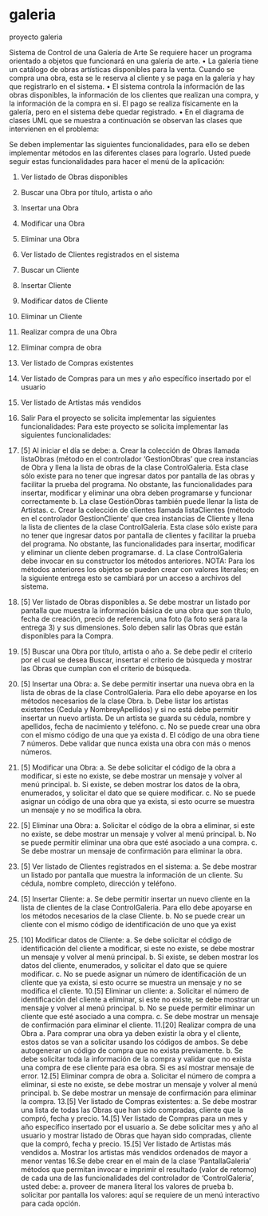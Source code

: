 # galeria
proyecto galeria

Sistema de Control de una Galería de Arte
Se requiere hacer un programa orientado a objetos que funcionará en una galería de arte.
• La galería tiene un catálogo de obras artísticas disponibles para la venta. Cuando se 
compra una obra, esta se le reserva al cliente y se paga en la galería y hay que 
registrarlo en el sistema.
• El sistema controla la información de las obras disponibles, la información de los 
clientes que realizan una compra, y la información de la compra en si. El pago se 
realiza físicamente en la galería, pero en el sistema debe quedar registrado.
• En el diagrama de clases UML que se muestra a continuación se observan las clases 
que intervienen en el problema:

Se deben implementar las siguientes funcionalidades, para ello se deben implementar 
métodos en las diferentes clases para lograrlo. 
Usted puede seguir estas funcionalidades para hacer el menú de la aplicación:
1. Ver listado de Obras disponibles
2. Buscar una Obra por título, artista o año
3. Insertar una Obra
4. Modificar una Obra
5. Eliminar una Obra
6. Ver listado de Clientes registrados en el sistema
7. Buscar un Cliente
8. Insertar Cliente
9. Modificar datos de Cliente
10. Eliminar un Cliente
11. Realizar compra de una Obra
12. Eliminar compra de obra
13. Ver listado de Compras existentes
14. Ver listado de Compras para un mes y año específico insertado por el usuario
15. Ver listado de Artistas más vendidos
16. Salir
Para el proyecto se solicita implementar las siguientes funcionalidades:
Para este proyecto se solicita implementar las siguientes funcionalidades:
1. [5] Al iniciar el día se debe:
a. Crear la colección de Obras llamada listaObras (método en el controlador 
‘GestionObras’ que crea instancias de Obra y llena la lista de obras de la clase 
ControlGaleria. Esta clase sólo existe para no tener que ingresar datos por pantalla 
de las obras y facilitar la prueba del programa. No obstante, las funcionalidades para 
insertar, modificar y eliminar una obra deben programarse y funcionar 
correctamente
b. La clase GestiónObras también puede llenar la lista de Artistas.
c. Crear la colección de clientes llamada listaClientes (método en el controlador 
GestionCliente’ que crea instancias de Cliente y llena la lista de clientes de la clase 
ControlGaleria. Esta clase sólo existe para no tener que ingresar datos por pantalla 
de clientes y facilitar la prueba del programa. No obstante, las funcionalidades para 
insertar, modificar y eliminar un cliente deben programarse.
d. La clase ControlGaleria debe invocar en su constructor los métodos anteriores.
NOTA: Para los métodos anteriores los objetos se pueden crear con valores literales; 
en la siguiente entrega esto se cambiará por un acceso a archivos del sistema.

2. [5] Ver listado de Obras disponibles
a. Se debe mostrar un listado por pantalla que muestra la información básica de una 
obra que son título, fecha de creación, precio de referencia, una foto (la foto será 
para la entrega 3) y sus dimensiones. Solo deben salir las Obras que están 
disponibles para la Compra.
3. [5] Buscar una Obra por título, artista o año
a. Se debe pedir el criterio por el cual se desea Buscar, insertar el criterio de búsqueda 
y mostrar las Obras que cumplan con el criterio de búsqueda.
4. [5] Insertar una Obra:
a. Se debe permitir insertar una nueva obra en la lista de obras de la clase 
ControlGaleria. Para ello debe apoyarse en los métodos necesarios de la clase Obra.
b. Debe listar los artistas existentes (Cedula y NombreyApellidos) y si no está debe
permitir insertar un nuevo artista. De un artista se guarda su cédula, nombre y 
apellidos, fecha de nacimiento y teléfono.
c. No se puede crear una obra con el mismo código de una que ya exista
d. El código de una obra tiene 7 números. Debe validar que nunca exista una obra con 
más o menos números.
5. [5] Modificar una Obra:
a. Se debe solicitar el código de la obra a modificar, si este no existe, se debe mostrar 
un mensaje y volver al menú principal.
b. Si existe, se deben mostrar los datos de la obra, enumerados, y solicitar el dato que 
se quiere modificar.
c. No se puede asignar un código de una obra que ya exista, si esto ocurre se muestra 
un mensaje y no se modifica la obra.
6. [5] Eliminar una Obra:
a. Solicitar el código de la obra a eliminar, si este no existe, se debe mostrar un mensaje 
y volver al menú principal.
b. No se puede permitir eliminar una obra que esté asociado a una compra.
c. Se debe mostrar un mensaje de confirmación para eliminar la obra.
7. [5] Ver listado de Clientes registrados en el sistema:
a. Se debe mostrar un listado por pantalla que muestra la información de un cliente. Su 
cédula, nombre completo, dirección y teléfono.
8. [5] Insertar Cliente:
a. Se debe permitir insertar un nuevo cliente en la lista de clientes de la clase 
ControlGaleria. Para ello debe apoyarse en los métodos necesarios de la clase 
Cliente.
b. No se puede crear un cliente con el mismo código de identificación de uno que ya 
exist

9. [10] Modificar datos de Cliente:
a. Se debe solicitar el código de identificación del cliente a modificar, si este no existe, 
se debe mostrar un mensaje y volver al menú principal.
b. Si existe, se deben mostrar los datos del cliente, enumerados, y solicitar el dato 
que se quiere modificar.
c. No se puede asignar un número de identificación de un cliente que ya exista, si 
esto ocurre se muestra un mensaje y no se modifica el cliente.
10.[5] Eliminar un cliente:
a. Solicitar el número de identificación del cliente a eliminar, si este no existe, se debe 
mostrar un mensaje y volver al menú principal.
b. No se puede permitir eliminar un cliente que esté asociado a una compra.
c. Se debe mostrar un mensaje de confirmación para eliminar el cliente.
11.[20] Realizar compra de una Obra
a. Para comprar una obra ya deben existir la obra y el cliente, estos datos se van a 
solicitar usando los códigos de ambos. Se debe autogenerar un código de compra 
que no exista previamente.
b. Se debe solicitar toda la información de la compra y validar que no exista una 
compra de ese cliente para esa obra. Si es así mostrar mensaje de error.
12.[5] Eliminar compra de obra
a. Solicitar el número de compra a eliminar, si este no existe, se debe mostrar un 
mensaje y volver al menú principal.
b. Se debe mostrar un mensaje de confirmación para eliminar la compra.
13.[5] Ver listado de Compras existentes:
a. Se debe mostrar una lista de todas las Obras que han sido compradas, cliente que 
la compró, fecha y precio.
14.[5] Ver listado de Compras para un mes y año específico insertado por el usuario
a. Se debe solicitar mes y año al usuario y mostrar listado de Obras que hayan sido 
compradas, cliente que la compró, fecha y precio.
15.[5] Ver listado de Artistas más vendidos
a. Mostrar los artistas más vendidos ordenados de mayor a menor ventas
16.Se debe crear en el main de la clase ‘PantallaGaleria’ métodos que permitan invocar e 
imprimir el resultado (valor de retorno) de cada una de las funcionalidades del 
controlador de ‘ControlGaleria’, usted debe:
a. proveer de manera literal los valores de prueba
b. solicitar por pantalla los valores: aquí se requiere de un menú interactivo para cada 
opción.

